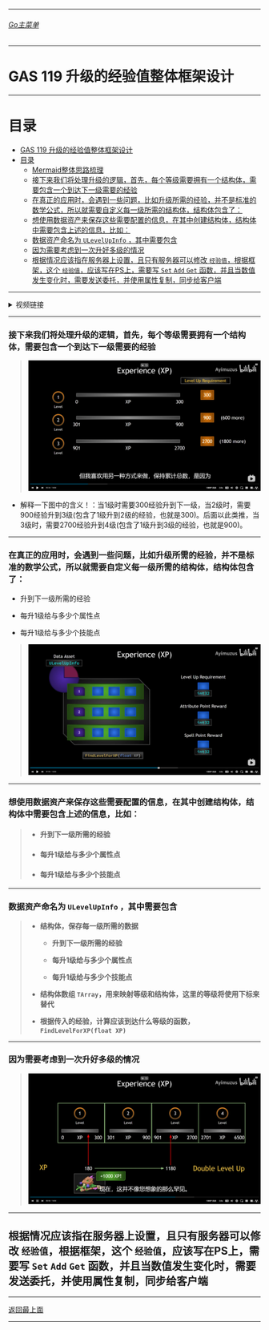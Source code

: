 ___________________________________________________________________________________________
###### [Go主菜单](../MainMenu.md)
___________________________________________________________________________________________

# GAS 119 升级的经验值整体框架设计

___________________________________________________________________________________________

# 目录


- [GAS 119 升级的经验值整体框架设计](#gas-119-升级的经验值整体框架设计)
- [目录](#目录)
    - [Mermaid整体思路梳理](#mermaid整体思路梳理)
    - [接下来我们将处理升级的逻辑，首先，每个等级需要拥有一个结构体，需要包含一个到达下一级需要的经验](#接下来我们将处理升级的逻辑首先每个等级需要拥有一个结构体需要包含一个到达下一级需要的经验)
    - [在真正的应用时，会遇到一些问题，比如升级所需的经验，并不是标准的数学公式，所以就需要自定义每一级所需的结构体，结构体包含了：](#在真正的应用时会遇到一些问题比如升级所需的经验并不是标准的数学公式所以就需要自定义每一级所需的结构体结构体包含了)
    - [想使用数据资产来保存这些需要配置的信息，在其中创建结构体，结构体中需要包含上述的信息，比如：](#想使用数据资产来保存这些需要配置的信息在其中创建结构体结构体中需要包含上述的信息比如)
    - [数据资产命名为 `ULevelUpInfo` ，其中需要包含](#数据资产命名为-ulevelupinfo-其中需要包含)
    - [因为需要考虑到一次升好多级的情况](#因为需要考虑到一次升好多级的情况)
  - [根据情况应该指在服务器上设置，且只有服务器可以修改 `经验值`，根据框架，这个 `经验值`，应该写在PS上，需要写 `Set` `Add` `Get` 函数，并且当数值发生变化时，需要发送委托，并使用属性复制，同步给客户端](#根据情况应该指在服务器上设置且只有服务器可以修改-经验值根据框架这个-经验值应该写在ps上需要写-set-add-get-函数并且当数值发生变化时需要发送委托并使用属性复制同步给客户端)



___________________________________________________________________________________________

<details>
<summary>视频链接</summary>

[1. Experience and Leveling Up_哔哩哔哩_bilibili](https://www.bilibili.com/video/BV1TH4y1L7NP?p=47&spm_id_from=pageDriver&vd_source=9e1e64122d802b4f7ab37bd325a89e6c)

------

</details>



___________________________________________________________________________________________

### 接下来我们将处理升级的逻辑，首先，每个等级需要拥有一个结构体，需要包含一个到达下一级需要的经验
>![这里是图片](./Image/GAS_119/1.png)

- 解释一下图中的含义！：当1级时需要300经验升到下一级，当2级时，需要900经验升到3级(包含了1级升到2级的经验，也就是300)。后面以此类推，当3级时，需要2700经验升到4级(包含了1级升到3级的经验，也就是900)。

------

### 在真正的应用时，会遇到一些问题，比如升级所需的经验，并不是标准的数学公式，所以就需要自定义每一级所需的结构体，结构体包含了：

  - 升到下一级所需的经验

  - 每升1级给与多少个属性点

  - 每升1级给与多少个技能点

>![这里是图片](./Image/GAS_119/2.png)

------

### 想使用数据资产来保存这些需要配置的信息，在其中创建结构体，结构体中需要包含上述的信息，比如：

>   - #### **升到下一级所需的经验**
>
>   - #### **每升1级给与多少个属性点**
>
>   - #### **每升1级给与多少个技能点**

------

### 数据资产命名为 `ULevelUpInfo` ，其中需要包含

>   - **结构体，保存每一级所需的数据**
>     - **升到下一级所需的经验**
>
>     - **每升1级给与多少个属性点**
>
>     - **每升1级给与多少个技能点**
>
>   - **结构体数组 `TArray`，用来映射等级和结构体，这里的等级将使用下标来替代**
>
>   - **根据传入的经验，计算应该到达什么等级的函数，`FindLevelForXP(float XP)`**

------

### 因为需要考虑到一次升好多级的情况
>![这里是图片](./Image/GAS_119/3.png)

------

## 根据情况应该指在服务器上设置，且只有服务器可以修改 `经验值`，根据框架，这个 `经验值`，应该写在PS上，需要写 `Set` `Add` `Get` 函数，并且当数值发生变化时，需要发送委托，并使用属性复制，同步给客户端


___________________________________________________________________________________________

[返回最上面](#Go主菜单)

___________________________________________________________________________________________